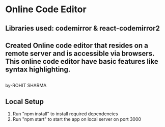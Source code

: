 # Online Code Editor 


## Libraries used: codemirror & react-codemirror2
## Created Online code editor that resides on a remote server and is accessible via browsers. This online code editor have basic features like syntax highlighting.
##


by-ROHIT SHARMA

## Local Setup
1. Run "npm install" to install required dependencies
2. Run "npm start" to start the app on local server on port 3000
